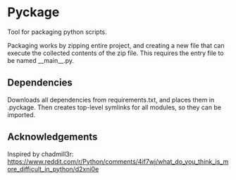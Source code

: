 # Pyckage

Tool for packaging python scripts.

Packaging works by zipping entire project, and creating a new file that can execute the collected contents of the zip file.
This requires the entry file to be named \_\_main\_\_.py.

## Dependencies

Downloads all dependencies from requirements.txt, and places them in .pyckage.
Then creates top-level symlinks for all modules, so they can be imported.

## Acknowledgements

Inspired by chadmill3r:
https://www.reddit.com/r/Python/comments/4if7wj/what_do_you_think_is_more_difficult_in_python/d2xni0e
